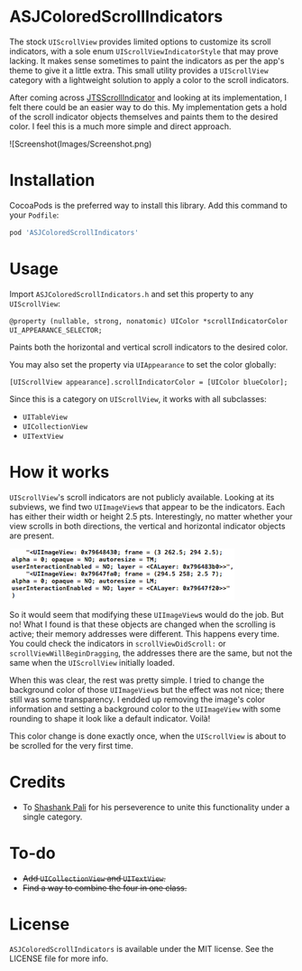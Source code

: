 # ASJColoredScrollIndicators

The stock `UIScrollView` provides limited options to customize its scroll indicators, with a sole enum `UIScrollViewIndicatorStyle` that may prove lacking. It makes sense sometimes to paint the indicators as per the app's theme to give it a little extra. This small utility provides a `UIScrollView` category with a lightweight solution to apply a color to the scroll indicators.

After coming across [JTSScrollIndicator](https://github.com/jaredsinclair/JTSScrollIndicator) and looking at its implementation, I felt there could be an easier way to do this. My implementation gets a hold of the scroll indicator objects themselves and paints them to the desired color. I feel this is a much more simple and direct approach.

![Screenshot(Images/Screenshot.png)

# Installation

CocoaPods is the preferred way to install this library. Add this command to your `Podfile`:

```ruby
pod 'ASJColoredScrollIndicators'
```

# Usage

Import `ASJColoredScrollIndicators.h` and set this property to any `UIScrollView`:

```objc
@property (nullable, strong, nonatomic) UIColor *scrollIndicatorColor UI_APPEARANCE_SELECTOR;
```

Paints both the horizontal and vertical scroll indicators to the desired color.

You may also set the property via `UIAppearance` to set the color globally:

```objc
[UIScrollView appearance].scrollIndicatorColor = [UIColor blueColor];
```

Since this is a category on `UIScrollView`, it works with all subclasses:
- `UITableView`
- `UICollectionView`
- `UITextView`

# How it works

`UIScrollView`'s scroll indicators are not publicly available. Looking at its subviews, we find two `UIImageView`s that appear to be the indicators. Each has either their width or height 2.5 pts. Interestingly, no matter whether your view scrolls in both directions, the vertical and horizontal indicator objects are present.

![Indicators](Images/Indicators.png)

So it would seem that modifying these `UIImageView`s would do the job. But no! What I found is that these objects are changed when the scrolling is active; their memory addresses were different. This happens every time. You could check the indicators in `scrollViewDidScroll:` or `scrollViewWillBeginDragging`, the addresses there are the same, but not the same when the `UIScrollView` initially loaded.

When this was clear, the rest was pretty simple. I tried to change the background color of those `UIImageView`s but the effect was not nice; there still was some transparency. I endded up removing the image's color information and setting a background color to the `UIImageView` with some rounding to shape it look like a default indicator. Voilà!

This color change is done exactly once, when the `UIScrollView` is about to be scrolled for the very first time.

# Credits

- To [Shashank Pali](https://github.com/shashankpali) for his perseverence to unite this functionality under a single category.

# To-do

- ~~Add `UICollectionView` and `UITextView`.~~
- ~~Find a way to combine the four in one class.~~

# License

`ASJColoredScrollIndicators` is available under the MIT license. See the LICENSE file for more info.

